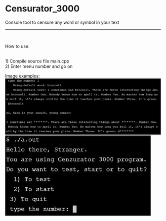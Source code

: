 # Censurator_3000
Console tool to censure any word or symbol in your text

<hr>
<br>
<p>How to use:</p><br>
1) Compile source file main.cpp<br>
2) Enter menu number and go on

Image examples:
<img src="./img/example.JPG">
<br>
<img src="./img/start_menu.JPG">
